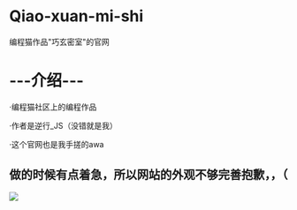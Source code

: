 # Qiao-xuan-mi-shi
编程猫作品"巧玄密室"的官网
<h1>---介绍---</h1>
  ·编程猫社区上的编程作品

  
  ·作者是逆行_JS（没错就是我）
  
  ·这个官网也是我手搓的awa
<h2>做的时候有点着急，所以网站的外观不够完善抱歉，，（</h2>
<img src = "https://creation.codemao.cn/490/YW5kXzIwMDFfOTk3ODk1M18yMDcyOTM3OTVfMTcwMTUwOTc4OTU2M19seExkNUdwbw==.jpg">
